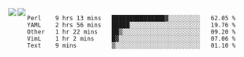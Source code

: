 <a href="https://github.com/anuraghazra/github-readme-stats">
  <img align="left" src="https://github-readme-stats.vercel.app/api?username=kfly8&count_private=true&show_icons=true&theme=calm" />
</a>
<a href="https://github.com/anuraghazra/github-readme-stats">
  <img align="left" src="https://github-readme-stats.vercel.app/api/top-langs/?username=kfly8&theme=calm&hide=HTML&exclude_repo=is3q-cr" />
</a>

<!--START_SECTION:waka-->
```text
Perl    9 hrs 13 mins   ███████████████▓░░░░░░░░░   62.05 % 
YAML    2 hrs 56 mins   █████░░░░░░░░░░░░░░░░░░░░   19.76 % 
Other   1 hr 22 mins    ██▒░░░░░░░░░░░░░░░░░░░░░░   09.20 % 
VimL    1 hr 2 mins     █▓░░░░░░░░░░░░░░░░░░░░░░░   07.06 % 
Text    9 mins          ▒░░░░░░░░░░░░░░░░░░░░░░░░   01.10 % 
```
<!--END_SECTION:waka-->
